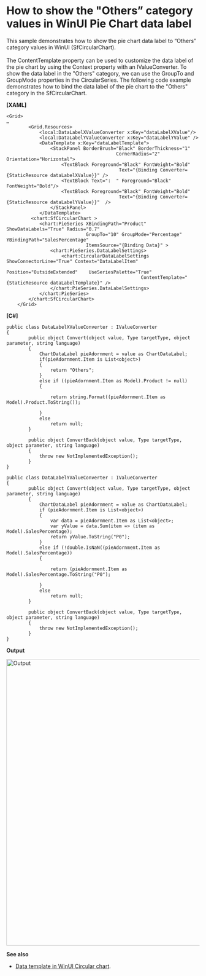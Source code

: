 # How to show the "Others” category values in WinUI Pie Chart data label
This sample demonstrates how to show the pie chart data label to “Others” category values in WinUI (SfCircularChart).
<br><br>
The ContentTemplate property can be used to customize the data label of the pie chart by using the Context property with an IValueConverter. To show the data label in the "Others" category, we can use the GroupTo and GroupMode properties in the CircularSeries. The following code example demonstrates how to bind the data label of the pie chart to the "Others" category in the SfCircularChart.

**[XAML]**
```
<Grid>
…
        <Grid.Resources>
            <local:DataLabelXValueConverter x:Key="dataLabelXValue"/>
            <local:DataLabelYValueConverter x:Key="dataLabelYValue" />
            <DataTemplate x:Key="dataLabelTemplate">
                <StackPanel BorderBrush="Black" BorderThickness="1" 
                                        CornerRadius="2"         Orientation="Horizontal">
                    <TextBlock Foreground="Black" FontWeight="Bold" 
                                         Text="{Binding Converter={StaticResource dataLabelXValue}}" />
                    <TextBlock Text=":  " Foreground="Black" FontWeight="Bold"/>
                    <TextBlock Foreground="Black" FontWeight="Bold" 
                                         Text="{Binding Converter={StaticResource dataLabelYValue}}"  />
                </StackPanel>
            </DataTemplate>
         <chart:SfCircularChart >
            <chart:PieSeries XBindingPath="Product"  ShowDataLabels="True" Radius="0.7"
                             GroupTo="10" GroupMode="Percentage" YBindingPath="SalesPercentage"
                             ItemsSource="{Binding Data}" >
                <chart:PieSeries.DataLabelSettings>   
                    <chart:CircularDataLabelSettings ShowConnectorLine="True" Context="DataLabelItem" 
                                                 Position="OutsideExtended"    UseSeriesPalette="True" 
                                                 ContentTemplate="{StaticResource dataLabelTemplate}" />
                </chart:PieSeries.DataLabelSettings>
            </chart:PieSeries>
        </chart:SfCircularChart>
    </Grid>

```

**[C#]**
```
public class DataLabelXValueConverter : IValueConverter
{
        public object Convert(object value, Type targetType, object parameter, string language)
        {
            ChartDataLabel pieAdornment = value as ChartDataLabel;
            if(pieAdornment.Item is List<object>)
            {
                return "Others";
            }
            else if ((pieAdornment.Item as Model).Product != null)
            {

                return string.Format((pieAdornment.Item as Model).Product.ToString());

            }
            else
                return null;
        }

        public object ConvertBack(object value, Type targetType, object parameter, string language)
        {
            throw new NotImplementedException();
        }
}

public class DataLabelYValueConverter : IValueConverter
{
        public object Convert(object value, Type targetType, object parameter, string language)
        {
            ChartDataLabel pieAdornment = value as ChartDataLabel;
            if (pieAdornment.Item is List<object>)
            {
                var data = pieAdornment.Item as List<object>;
                var yValue = data.Sum(item => (item as Model).SalesPercentage);
                return yValue.ToString("P0");
            }
            else if (!double.IsNaN((pieAdornment.Item as Model).SalesPercentage))
            {

                return (pieAdornment.Item as Model).SalesPercentage.ToString("P0");

            }
            else
                return null;
        }

        public object ConvertBack(object value, Type targetType, object parameter, string language)
        {
            throw new NotImplementedException();
        }
}

```

**Output**

<img width="746" alt="Output" src="https://user-images.githubusercontent.com/105482474/231132237-e9c674a4-bb4c-487f-adc5-e7cb7dfe1e8f.png">

**See also**

* [Data template in WinUI Circular chart](https://help.syncfusion.com/winui/circular-charts/datalabels#template).

